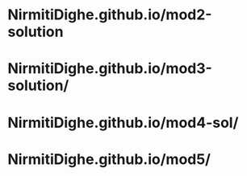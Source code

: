 # NirmitiDighe.github.io/mod2-solution
# NirmitiDighe.github.io/mod3-solution/
# NirmitiDighe.github.io/mod4-sol/
# NirmitiDighe.github.io/mod5/

